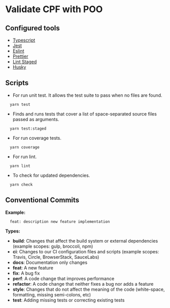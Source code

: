 
# Validate CPF with POO

## Configured tools

- [Typescript](https://www.typescriptlang.org/)
- [Jest](https://jestjs.io/pt-BR/)
- [Eslint](https://eslint.org/)
- [Prettier](https://prettier.io/)
- [Lint Staged](https://github.com/okonet/lint-staged)
- [Husky](https://typicode.github.io/husky/#/)

## Scripts

- For run unit test. It allows the test suite to pass when no files are found.

```Shell
  yarn test
```

- Finds and runs tests that cover a list of space-separated source files passed as arguments.

```Shell
  yarn test:staged
```

- For run coverage tests.

```Shell
  yarn coverage
```

- For run lint.

```Shell
  yarn lint
```

- To check for updated dependencies.

```Shell
  yarn check
```

## Conventional Commits

**Example:**

``` Shell
  feat: description new feature implementation
```

**Types:**

- **build**: Changes that affect the build system or external dependencies (example scopes: gulp, broccoli, npm)
- **ci**: Changes to our CI configuration files and scripts (example scopes: Travis, Circle, BrowserStack, SauceLabs)
- **docs**: Documentation only changes
- **feat**: A new feature
- **fix**: A bug fix
- **perf**: A code change that improves performance
- **refactor**: A code change that neither fixes a bug nor adds a feature
- **style**: Changes that do not affect the meaning of the code (white-space, formatting, missing semi-colons, etc)
- **test**: Adding missing tests or correcting existing tests
